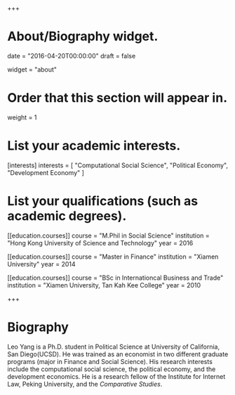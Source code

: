 +++
# About/Biography widget.

date = "2016-04-20T00:00:00"
draft = false

widget = "about"

# Order that this section will appear in.
weight = 1

# List your academic interests.
[interests]
  interests = [
    "Computational Social Science",
    "Political Economy",
    "Development Economy"
  ]

# List your qualifications (such as academic degrees).
[[education.courses]]
  course = "M.Phil in Social Science"
  institution = "Hong Kong University of Science and Technology"
  year = 2016

[[education.courses]]
  course = "Master in Finance"
  institution = "Xiamen University"
  year = 2014

[[education.courses]]
  course = "BSc in Internationcal Business and Trade"
  institution = "Xiamen University, Tan Kah Kee College"
  year = 2010
 
+++

# Biography

Leo Yang is a Ph.D. student in Political Science at University of California, San Diego(UCSD). He was trained as an economist in two different graduate programs (major in Finance and Social Science). His research interests include the computational social science, the political economy, and the development economics. He is a research fellow of the Institute for Internet Law, Peking University, and the *Comparative Studies*.